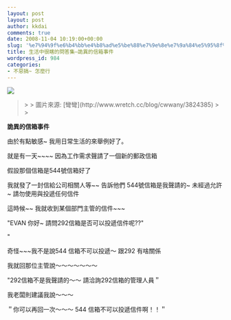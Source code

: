 ```yaml
---
layout: post
layout: post
author: kkdai
comments: true
date: 2008-11-04 10:19:00+00:00
slug: '%e7%94%9f%e6%b4%bb%e4%b8%ad%e5%be%88%e7%9e%8e%e7%9a%84%e5%95%8f%e7%ad%94%e9%9b%86-%e8%a9%ad%e7%95%b0%e7%9a%84%e4%bf%a1%e7%ae%b1%e4%ba%8b%e4%bb%b6'
title: 生活中很瞎的問答集–詭異的信箱事件
wordpress_id: 984
categories:
- 不惡搞~ 怎麼行
---
```


[![](http://f7.wretch.yimg.com/cwwany/6/1137134082.jpg)](http://www.wretch.cc/album/show.php?i=cwwany&b=6&f=1137134082.jpg)

 

<blockquote>  
> 
> 圖片來源: [彎彎](http://www.wretch.cc/blog/cwwany/3824385)
> 
> </blockquote>

 

 

**詭異的信箱事件**

 

由於有點敏感~ 我用日常生活的來舉例好了。


<!-- more -->
  

就是有一天~~~~ 因為工作需求聲請了一個新的郵政信箱

 

假設那個信箱是544號信箱好了

 

我就發了一封信給公司相關人等~~ 告訴他們 544號信箱是我聲請的~ 未經過允許~ 請勿使用與投遞任何信件

 

 

這時候~~ 我就收到某個部門主管的信件~~~

 

"EVAN 你好~ 請問292信箱是否可以投遞信件呢??"

 

"

 

 

奇怪~~~我不是說544 信箱不可以投遞～ 跟292 有啥關係

 

我就回那位主管說～～～～～～～

 

"292信箱不是我聲請的～～ 請洽詢292信箱的管理人員＂

 

 

我老闆則建議我說～～～

 

＂你可以再回一次～～～ 544 信箱不可以投遞信件啊！！＂
